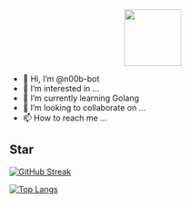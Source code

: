 <div id="header" align="center">
  <img src="https://media.giphy.com/media/RbDKaczqWovIugyJmW/giphy.gif" width="100"/>
</div>

- 👋 Hi, I’m @n00b-bot
- 👀 I’m interested in ...
- 🌱 I’m currently learning Golang
- 💞️ I’m looking to collaborate on ...
- 📫 How to reach me ...

<!---
n00b-bot/n00b-bot is a ✨ special ✨ repository because its `README.md` (this file) appears on your GitHub profile.
You can click the Preview link to take a look at your changes.
--->
## Star
[![GitHub Streak](http://github-readme-streak-stats.herokuapp.com?user=n00b-bot&theme=dark&background=000000)](https://git.io/streak-stats)

[![Top Langs](https://github-readme-stats.vercel.app/api/top-langs/?username=n00b-bot&layout=compact&theme=vision-friendly-dark)](https://github.com/anuraghazra/github-readme-stats)
